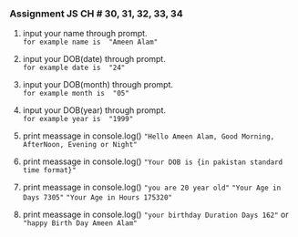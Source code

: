 ### Assignment JS CH # 30, 31, 32, 33, 34

1. input your name through prompt. 		
``` for example name is  "Ameen Alam" ```
2. input your DOB(date) through prompt. 	
``` for example date is  "24" ```
3. input your DOB(month) through prompt.	
``` for example month is  "05" ```
4. input your DOB(year) through prompt. 	
``` for example year is  "1999" ```


5. print meassage in console.log()
   ``` "Hello Ameen Alam, Good Morning, AfterNoon, Evening or Night" ```

6. print meassage in console.log()
   ``` "Your DOB is {in pakistan standard time format}" ```

7. print meassage in console.log()
   ``` "you are 20 year old" ```
   ``` "Your Age in Days 7305" ```
   ``` "Your Age in Hours 175320" ```

8. print meassage in console.log()
   ``` "your birthday Duration Days 162" ```
    or
   ``` "happy Birth Day Ameen Alam" ```
